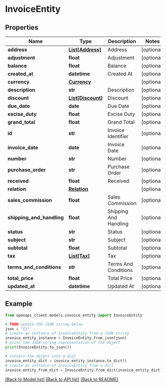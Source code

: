 # InvoiceEntity


## Properties

Name | Type | Description | Notes
------------ | ------------- | ------------- | -------------
**address** | [**List[Address]**](Address.md) | Address | [optional] 
**adjustment** | **float** | Adjustment | [optional] 
**balance** | **float** | Balance | [optional] 
**created_at** | **datetime** | Created At | [optional] 
**currency** | [**Currency**](Currency.md) |  | [optional] 
**description** | **str** | Description | [optional] 
**discount** | [**List[Discount]**](Discount.md) | Discount | [optional] 
**due_date** | **date** | Due Date | [optional] 
**excise_duty** | **float** | Excise Duty | [optional] 
**grand_total** | **float** | Grand Total | [optional] 
**id** | **str** | Invoice Identifier | [optional] 
**invoice_date** | **date** | Invoice Date | [optional] 
**number** | **str** | Number | [optional] 
**purchase_order** | **str** | Purchase Order | [optional] 
**received** | **float** | Received | [optional] 
**relation** | [**Relation**](Relation.md) |  | [optional] 
**sales_commission** | **float** | Sales Commission | [optional] 
**shipping_and_handling** | **float** | Shipping And Handling | [optional] 
**status** | **str** | Status | [optional] 
**subject** | **str** | Subject | [optional] 
**subtotal** | **float** | Subtotal | [optional] 
**tax** | [**List[Tax]**](Tax.md) | Tax | [optional] 
**terms_and_conditions** | **str** | Terms And Conditions | [optional] 
**total_price** | **float** | Total Price | [optional] 
**updated_at** | **datetime** | Updated At | [optional] 

## Example

```python
from openapi_client.models.invoice_entity import InvoiceEntity

# TODO update the JSON string below
json = "{}"
# create an instance of InvoiceEntity from a JSON string
invoice_entity_instance = InvoiceEntity.from_json(json)
# print the JSON string representation of the object
print(InvoiceEntity.to_json())

# convert the object into a dict
invoice_entity_dict = invoice_entity_instance.to_dict()
# create an instance of InvoiceEntity from a dict
invoice_entity_from_dict = InvoiceEntity.from_dict(invoice_entity_dict)
```
[[Back to Model list]](../README.md#documentation-for-models) [[Back to API list]](../README.md#documentation-for-api-endpoints) [[Back to README]](../README.md)


